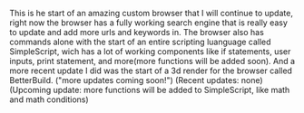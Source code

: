 This is he start of an amazing custom browser that I will continue to update, right now the browser has a fully working search engine that is really easy to update and add more urls and keywords in. The browser also has commands alone with the start of an entire
scripting luanguage called SimpleScript, wich has a lot of working components like if statements, user inputs, print statement, and more(more functions will be added soon). And a more recent update I did was the start of a 3d render for the browser called BetterBuild.
("more updates coming soon!")
(Recent updates: none)
(Upcoming update: more functions will be added to SimpleScript, like math and math conditions)

